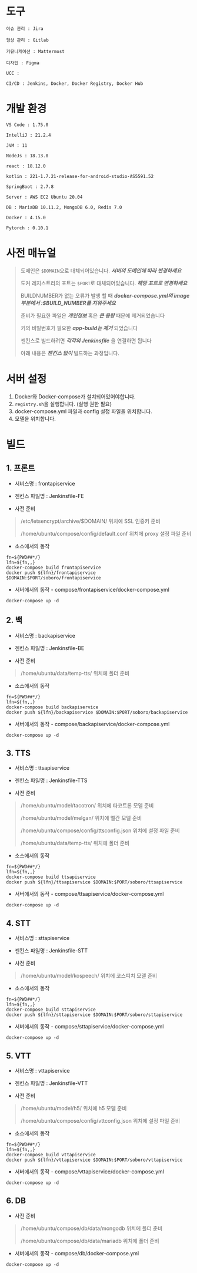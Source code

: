# 도구

```
이슈 관리 : Jira

형상 관리 : Gitlab

커뮤니케이션 : Mattermost

디자인 : Figma

UCC :

CI/CD : Jenkins, Docker, Docker Registry, Docker Hub
```

# 개발 환경

```
VS Code : 1.75.0

IntelliJ : 21.2.4

JVM : 11

NodeJs : 18.13.0

react : 18.12.0

kotlin : 221-1.7.21-release-for-android-studio-AS5591.52

SpringBoot : 2.7.8

Server : AWS EC2 Ubuntu 20.04

DB : MariaDB 10.11.2, MongoDB 6.0, Redis 7.0

Docker : 4.15.0

Pytorch : 0.10.1
```

# 사전 매뉴얼

> 도메인은 `$DOMAIN`으로 대체되어있습니다. _**서버의 도메인에 따라 변경하세요**_
>
> 도커 레지스트리의 포트는 `$PORT`로 대체되어있습니다. _**해당 포트로 변경하세요**_
>
> BUILDNUMBER가 없는 오류가 발생 할 때 _**docker-compose.yml의 image부분에서 :$BUILD_NUMBER를 지워주세요**_
>
> 준비가 필요한 파일은 _**개인정보**_ 혹은 _**큰 용량**_ 때문에 제거되었습니다
>
> 키의 비밀번호가 필요한 _**app-build는 제거**_ 되었습니다
>
> 젠킨스로 빌드하려면 _**각각의 Jenkinsfile**_ 을 연결하면 됩니다
>
> 아래 내용은 _**젠킨스 없이**_ 빌드하는 과정입니다.

# 서버 설정

1. Docker와 Docker-compose가 설치되어있어야합니다.
2. `registry.sh`을 실행합니다. (실행 권한 필요)
3. docker-compose.yml 파일과 config 설정 파일을 위치합니다.
4. 모델을 위치합니다.

# 빌드

## 1. 프론트

- 서비스명 : frontapiservice

- 젠킨스 파일명 : Jenkinsfile-FE

- 사전 준비

> /etc/letsencrypt/archive/$DOMAIN/ 위치에 SSL 인증키 준비
>
> /home/ubuntu/compose/config/default.conf 위치에 proxy 설정 파일 준비

- 소스에서의 동작

```
fn=${PWD##*/}
lfn=${fn,,}
docker-compose build frontapiservice
docker push ${lfn}/frontapiservice $DOMAIN:$PORT/soboro/frontapiservice
```

- 서버에서의 동작 - compose/frontapiservice/docker-compose.yml

```
docker-compose up -d
```

## 2. 백

- 서비스명 : backapiservice

- 젠킨스 파일명 : Jenkinsfile-BE

- 사전 준비

> /home/ubuntu/data/temp-tts/ 위치에 폴더 준비

- 소스에서의 동작

```
fn=${PWD##*/}
lfn=${fn,,}
docker-compose build backapiservice
docker push ${lfn}/backapiservice $DOMAIN:$PORT/soboro/backapiservice
```

- 서버에서의 동작 - compose/backapiservice/docker-compose.yml

```
docker-compose up -d
```

## 3. TTS

- 서비스명 : ttsapiservice

- 젠킨스 파일명 : Jenkinsfile-TTS

- 사전 준비

> /home/ubuntu/model/tacotron/ 위치에 타코트론 모델 준비
>
> /home/ubuntu/model/melgan/ 위치에 멜간 모델 준비
>
> /home/ubuntu/compose/config/ttsconfig.json 위치에 설정 파일 준비
>
> /home/ubuntu/data/temp-tts/ 위치에 폴더 준비

- 소스에서의 동작

```
fn=${PWD##*/}
lfn=${fn,,}
docker-compose build ttsapiservice
docker push ${lfn}/ttsapiservice $DOMAIN:$PORT/soboro/ttsapiservice
```

- 서버에서의 동작 - compose/ttsapiservice/docker-compose.yml

```
docker-compose up -d
```

## 4. STT

- 서비스명 : sttapiservice

- 젠킨스 파일명 : Jenkinsfile-STT

- 사전 준비

> /home/ubuntu/model/kospeech/ 위치에 코스피치 모델 준비

- 소스에서의 동작

```
fn=${PWD##*/}
lfn=${fn,,}
docker-compose build sttapiservice
docker push ${lfn}/sttapiservice $DOMAIN:$PORT/soboro/sttapiservice
```

- 서버에서의 동작 - compose/sttapiservice/docker-compose.yml

```
docker-compose up -d
```

## 5. VTT

- 서비스명 : vttapiservice

- 젠킨스 파일명 : Jenkinsfile-VTT

- 사전 준비

> /home/ubuntu/model/h5/ 위치에 h5 모델 준비
>
> /home/ubuntu/compose/config/vttconfig.json 위치에 설정 파일 준비

- 소스에서의 동작

```
fn=${PWD##*/}
lfn=${fn,,}
docker-compose build vttapiservice
docker push ${lfn}/vttapiservice $DOMAIN:$PORT/soboro/vttapiservice
```

- 서버에서의 동작 - compose/vttapiservice/docker-compose.yml

```
docker-compose up -d
```

## 6. DB

- 사전 준비

> /home/ubuntu/compose/db/data/mongodb 위치에 폴더 준비
>
> /home/ubuntu/compose/db/data/mariadb 위치에 폴더 준비

- 서버에서의 동작 - compose/db/docker-compose.yml

```
docker-compose up -d
```
